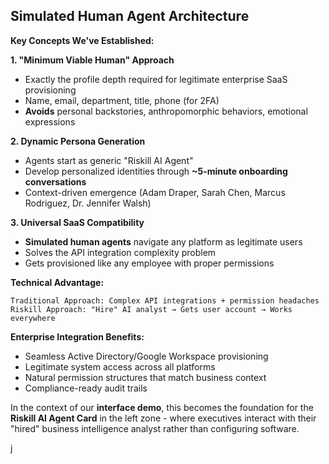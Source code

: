 ## **Simulated Human Agent Architecture**

**Key Concepts We've Established:**

**1. "Minimum Viable Human" Approach**

- Exactly the profile depth required for legitimate enterprise SaaS provisioning
- Name, email, department, title, phone (for 2FA)
- **Avoids** personal backstories, anthropomorphic behaviors, emotional expressions

**2. Dynamic Persona Generation**

- Agents start as generic "Riskill AI Agent"
- Develop personalized identities through **~5-minute onboarding conversations**
- Context-driven emergence (Adam Draper, Sarah Chen, Marcus Rodriguez, Dr. Jennifer Walsh)

**3. Universal SaaS Compatibility**

- **Simulated human agents** navigate any platform as legitimate users
- Solves the API integration complexity problem
- Gets provisioned like any employee with proper permissions

**Technical Advantage:**

```
Traditional Approach: Complex API integrations + permission headaches
Riskill Approach: "Hire" AI analyst → Gets user account → Works everywhere
```

**Enterprise Integration Benefits:**

- Seamless Active Directory/Google Workspace provisioning
- Legitimate system access across all platforms
- Natural permission structures that match business context
- Compliance-ready audit trails

In the context of our **interface demo**, this becomes the foundation for the **Riskill AI Agent Card** in the left zone - where executives interact with their "hired" business intelligence analyst rather than configuring software.

j